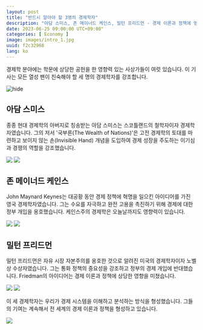 ```yaml
---
layout: post
title: "반드시 알아야 할 3명의 경제학자"
description: "아담 스미스, 존 메이너드 케인스, 밀턴 프리드먼 - 경제 이론과 정책에 영향을 미치는 세 명의 최고 경제학자 소개. #경제학자 #경제이론 #경제정책 #경제학 #최고경제학자"
date: 2023-06-25 09:00:00 UTC+09:00"
categories: [ Economy ]
image: images/intro_1.jpg
uuid: f2c32968
lang: ko
---
```


경제학 분야에는 학문에 상당한 공헌을 한 영향력 있는 사상가들이 여럿 있습니다. 이 기사는 모든 열성 팬이 친숙해야 할 세 명의 경제학자를 강조합니다.

![hide](images/intro_1.jpg)


## 아담 스미스
종종 현대 경제학의 아버지로 칭송받는 아담 스미스는 스코틀랜드의 철학자이자 경제학자였습니다. 그의 저서 '국부론(The Wealth of Nations)'은 고전 경제학의 토대를 마련하고 보이지 않는 손(Invisible Hand) 개념을 도입하여 경제 성장을 주도하는 이기심과 경쟁의 역할을 강조했습니다.

![](images/main1_2.jpg)
![](images/main1_4.jpg)


## 존 메이너드 케인스
John Maynard Keynes는 대공황 동안 경제 정책에 혁명을 일으킨 아이디어를 가진 영국 경제학자였습니다. 그는 수요를 자극하고 완전 고용을 촉진하기 위해 경제에 대한 정부 개입을 옹호했습니다. 케인스주의 경제학은 오늘날까지도 영향력이 있습니다.

![](images/main2_2.jpg)
![](images/main2_4.jpg)


## 밀턴 프리드먼
밀턴 프리드먼은 자유 시장 자본주의를 옹호한 것으로 알려진 미국의 경제학자이자 노벨상 수상자였습니다. 그는 통화 정책의 중요성을 강조하고 정부의 경제 개입에 반대했습니다. Friedman의 아이디어는 경제 이론과 정책에 상당한 영향을 미쳤습니다.

![](images/main3_2.jpg)
![](images/main3_3.jpg)




이 세 경제학자는 우리가 경제 시스템을 이해하고 분석하는 방식을 형성했습니다. 그들의 기여는 계속해서 전 세계의 경제 이론과 정책을 형성하고 있습니다.

![](images/intro_2.jpg)